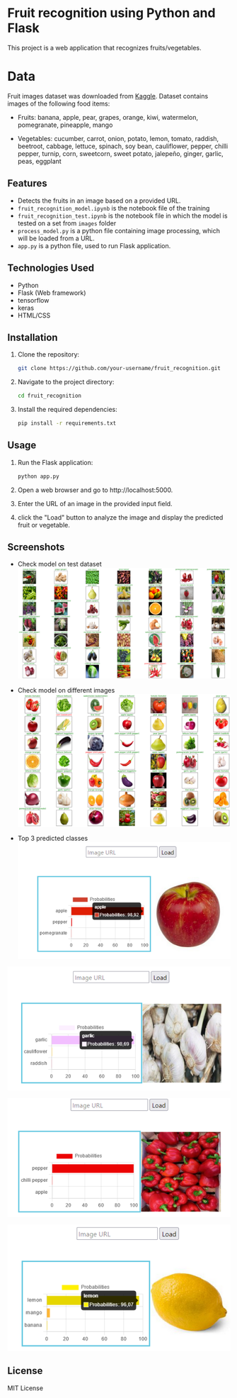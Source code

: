 # Fruit recognition using Python and Flask

This project is a web application that recognizes fruits/vegetables.

# Data

Fruit images dataset was downloaded from [Kaggle](https://www.kaggle.com/datasets/kritikseth/fruit-and-vegetable-image-recognition). Dataset contains images of the following food items:

- Fruits:
  banana, apple, pear, grapes, orange, kiwi, watermelon, pomegranate, pineapple, mango

- Vegetables:
  cucumber, carrot, onion, potato, lemon, tomato, raddish, beetroot, cabbage, lettuce, spinach, soy bean, cauliflower, pepper, chilli pepper, turnip, corn, sweetcorn, sweet potato, jalepeño, ginger, garlic, peas, eggplant



## Features

- Detects the fruits in an image based on a provided URL.
- `fruit_recognition_model.ipynb` is the notebook file of the training
- `fruit_recognition_test.ipynb` is the notebook file in which the model is tested on a set from `images` folder
- `process_model.py` is a python file containing image processing, which will be loaded from a URL.
- `app.py`  is a python file, used to run Flask application.

## Technologies Used

- Python
- Flask (Web framework)
- tensorflow
- keras
- HTML/CSS

## Installation

1. Clone the repository:

    ```bash
    git clone https://github.com/your-username/fruit_recognition.git

2. Navigate to the project directory:

    ```bash
    cd fruit_recognition

3. Install the required dependencies:

    ```bash
    pip install -r requirements.txt

## Usage

1. Run the Flask application:

    ```bash
    python app.py

2. Open a web browser and go to http://localhost:5000.
3. Enter the URL of an image in the provided input field.
4. click the "Load" button to analyze the image and display the predicted fruit or vegetable.

## Screenshots

- Check model on test dataset
![Screenshot](output_images/test_output_96.png)

- Check model on different images 
![Screenshot](output_images/test_output_random_images.png)

- Top 3 predicted classes
![Screenshot](output_images/flask_output_apple.png)

![Screenshot](output_images/flask_output_garlic.png)

![Screenshot](output_images/flask_output_pepper.png)

![Screenshot](output_images/flask_output_lemon.png)
## License
MIT License